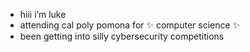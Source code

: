 - hiii i’m luke
- attending cal poly pomona for ✨ computer science ✨
- been getting into silly cybersecurity competitions

<!---
luke-danger/luke-danger is a ✨ special ✨ repository because its `README.md` (this file) appears on your GitHub profile.
You can click the Preview link to take a look at your changes.
--->
